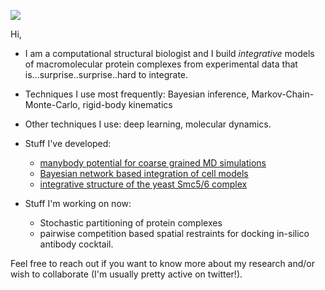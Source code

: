 ![](cmg.gif)  

Hi,

- I am a computational structural biologist and I build *integrative* models of macromolecular protein complexes from experimental data that is...surprise..surprise..hard to integrate. 

- Techniques I use most frequently: Bayesian inference, Markov-Chain-Monte-Carlo, rigid-body kinematics

- Other techniques I use: deep learning, molecular dynamics.

- Stuff I've developed: 
  - [manybody potential for coarse grained MD simulations](https://docs.lammps.org/pair_local_density.html)
  - [Bayesian network based integration of cell models](https://github.com/tanmoy7989/bayesian_metamodeling_tutorial)
  - [integrative structure of the yeast Smc5/6 complex](https://github.com/integrativemodeling/smc56_nse256)

- Stuff I'm working on now: 
  - Stochastic partitioning of protein complexes
  - pairwise competition based spatial restraints for docking in-silico antibody cocktail.

Feel free to reach out if you want to know more about my research and/or wish to collaborate (I'm usually pretty active on twitter!).  
